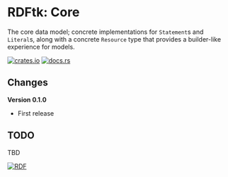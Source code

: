 # RDFtk: Core

The core data model; concrete implementations for `Statement`s and `Literal`s, along with a concrete `Resource` type 
that provides a builder-like experience for models.

[![crates.io](https://img.shields.io/crates/v/rdftk_core.svg)](https://crates.io/crates/rdftk_core)
[![docs.rs](https://docs.rs/rdftk_core/badge.svg)](https://docs.rs/rdftk_core)

## Changes

**Version 0.1.0**

* First release

## TODO

TBD 

[![RDF](https://www.w3.org/Icons/SW/Buttons/sw-rdf-blue.png)](http://www.w3.org/2001/sw/wiki/RDF)
